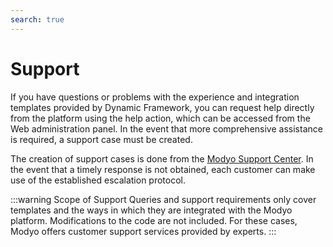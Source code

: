 ```yaml
---
search: true
---
```


# Support

If you have questions or problems with the experience and integration templates provided by Dynamic Framework, you can request help directly from the platform using the help action, which can be accessed from the Web administration panel. In the event that more comprehensive assistance is required, a support case must be created.

The creation of support cases is done from the [Modyo Support Center](https://support.modyo.com). In the event that a timely response is not obtained, each customer can make use of the established escalation protocol.

:::warning Scope of Support
Queries and support requirements only cover templates and the ways in which they are integrated with the Modyo platform. Modifications to the code are not included. For these cases, Modyo offers customer support services provided by experts.
:::

